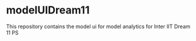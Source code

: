 # modelUIDream11
This repository contains the model ui for model analytics for Inter IIT Dream 11 PS
